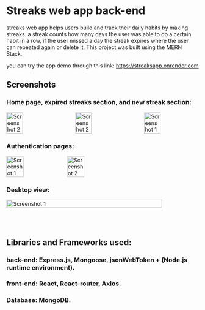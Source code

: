 # Streaks web app back-end

streaks web app helps users build and track their daily habits by making streaks.
a streak counts how many days the user was able to do a certain habit in a row, 
if the user missed a day the streak expires where the user can repeated again or delete it. 
This project was built using the MERN Stack.

you can try the app demo through this link: https://streaksapp.onrender.com

## Screenshots
### Home page, expired streaks section, and new streak section:
<div style="display: flex; justify-content: center; align-items: center; gap: 15px;">
  
  
  <img src="https://github.com/HamzaElzarw-2022/StreaksServer/assets/116032318/a5a96fa3-5845-486a-ab68-41dcbca512ff" alt="Screenshot 2" style="width: 30%; ">
  <span>&nbsp;&nbsp;</span>
  <img src="https://github.com/HamzaElzarw-2022/StreaksServer/assets/116032318/9a83e6de-b0fc-4cef-9129-f957885b6147" alt="Screenshot 2" style="width: 30%; ">
  <span>&nbsp;&nbsp;</span>
  <img src="https://github.com/HamzaElzarw-2022/StreaksServer/assets/116032318/bcb66d23-5a33-4abb-8879-f4a4fb26d693" alt="Screenshot 1" style="width: 30%; ">
</div>

### Authentication pages:
<div style="display: flex;">
  <img src="https://github.com/HamzaElzarw-2022/StreaksServer/assets/116032318/ac71e71c-fe5a-4d9d-9a52-83729cbcd200" alt="Screenshot 1" style="width: 30%; ">
  <span>&nbsp;&nbsp;</span>
  <img src="https://github.com/HamzaElzarw-2022/StreaksServer/assets/116032318/3ce8a182-da07-4167-a3d6-5e85f565e40a" alt="Screenshot 2" style="width: 30%; ">
</div>

### Desktop view:
<div style="display: flex;">
  <img src="https://github.com/HamzaElzarw-2022/StreaksServer/assets/116032318/c5d24057-5edc-42cc-bdf9-2f4798875f0a" alt="Screenshot 1" style="width: 90%; ">
</div>

<br><br>

## Libraries and Frameworks used:

### back-end: Express.js, Mongoose, jsonWebToken + (Node.js runtime environment). 
### front-end: React, React-router, Axios.
### Database: MongoDB.

